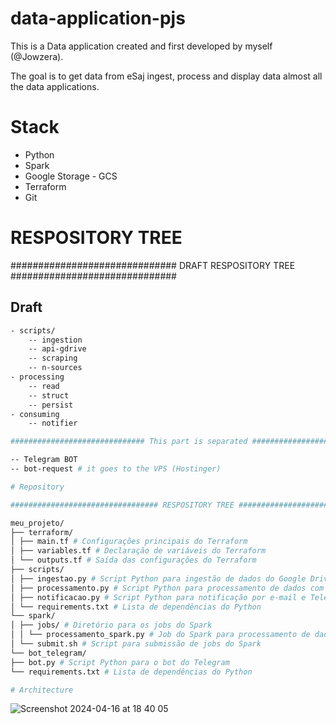 # data-application-pjs

This is a Data application created and first developed by myself (@Jowzera).

The goal is to get data from eSaj ingest, process and display data almost all the data applications.

# Stack

- Python
- Spark
- Google Storage - GCS
- Terraform
- Git

# RESPOSITORY TREE

############################## DRAFT RESPOSITORY TREE ##############################

## Draft

```bash
- scripts/
    -- ingestion
    -- api-gdrive
    -- scraping
    -- n-sources
- processing
    -- read
    -- struct
    -- persist
- consuming
    -- notifier

############################## This part is separated ##############################

-- Telegram BOT
-- bot-request # it goes to the VPS (Hostinger)

# Repository

################################# RESPOSITORY TREE #################################

meu_projeto/
├── terraform/
│ ├── main.tf # Configurações principais do Terraform
│ ├── variables.tf # Declaração de variáveis do Terraform
│ └── outputs.tf # Saída das configurações do Terraform
├── scripts/
│ ├── ingestao.py # Script Python para ingestão de dados do Google Drive e API
│ ├── processamento.py # Script Python para processamento de dados com Apache Spark
│ ├── notificacao.py # Script Python para notificação por e-mail e Telegram
│ └── requirements.txt # Lista de dependências do Python
└── spark/
│ ├── jobs/ # Diretório para os jobs do Spark
│ │ └── processamento_spark.py # Job do Spark para processamento de dados
│ └── submit.sh # Script para submissão de jobs do Spark
└── bot_telegram/
├── bot.py # Script Python para o bot do Telegram
└── requirements.txt # Lista de dependências do Python

# Architecture
```

![Screenshot 2024-04-16 at 18 40 05](https://github.com/Jowzera/data-application-pjs/assets/51763929/c99b5ac3-9aec-4725-a790-b22c196780f3)
